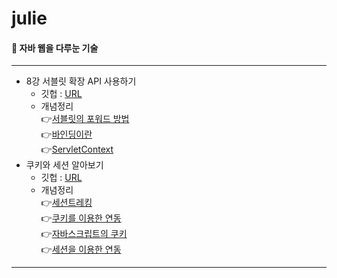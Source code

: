 # julie

####  📘 자바 웹을 다루눈 기술

----

- 8강 서블릿 확장 API 사용하기
    - 깃헙 : [URL](https://github.com/2020JSP/julie/tree/master/src/ch8) <br/>
    - 개념정리 <br/>
        👉[서블릿의 포워드 방법 ](https://juliea.tistory.com/6) <br/>
        👉[바인딩이란](https://juliea.tistory.com/7) <br/>
        👉[ServletContext ](https://juliea.tistory.com/8) <br/>
- 쿠키와 세션 알아보기 
    - 깃헙 : 
    [URL](https://github.com/2020JSP/julie/tree/master/src/ch9)
    - 개념정리  <br/>
        👉[세션트레킹](https://juliea.tistory.com/9) <br/>
        👉[쿠키를 이용한 연동](https://juliea.tistory.com/10) <br/>
        👉[자바스크립트의 쿠키](https://juliea.tistory.com/11) <br/>
        👉[세션을 이용한 연동](https://juliea.tistory.com/12) <br/>
---